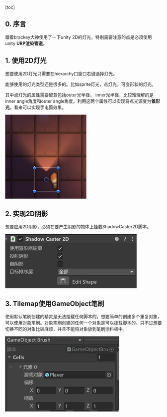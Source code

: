 [toc]

## 0. 序言

跟着brackey大神使用了一下unity  2D的灯光，特别需要注意的点是必须使用unity **URP渲染管道**。



## 1. 使用2D灯光

想要使用2D灯光只需要在hierarchy口窗口右键选择灯光。

能够使用的灯光类型还是很多的。比如sprite灯光，点灯光，可变形状的灯光。

其中点灯光的属性需要留意包括outer光半径， inner光半径，比较难理解的是inner angle角度和outer angle角度。利用这两个属性可以实现将点光源变为**锥形光**。看来可以实现手电筒效果。

![](images/AngleLight.png)



## 2. 实现2D阴影

想要应用2D阴影，必须在要产生阴影的物体上挂载ShadowCaster2D脚本。

![](images/ShadowCaster2D.png)



## 3. Tilemap使用GameObject笔刷

使用默认笔刷创建的精灵是无法挂载任何脚本的，想要简单的创建多个重复对象，可以使用对象笔刷。对象笔刷创建的任何一个对象是可以挂载脚本的。只不过想要切换不同的对象比较麻烦，并且不能将对象放到笔刷涂料板中。

![](images/GOBrush.png)
